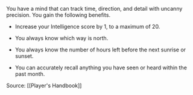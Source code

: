 You have a mind that can track time, direction, and detail with uncanny precision. You gain the following benefits.

-   Increase your Intelligence score by 1, to a maximum of 20.

-   You always know which way is north.

-   You always know the number of hours left before the next sunrise or sunset.

-   You can accurately recall anything you have seen or heard within the past month.

Source: [[Player's Handbook]]